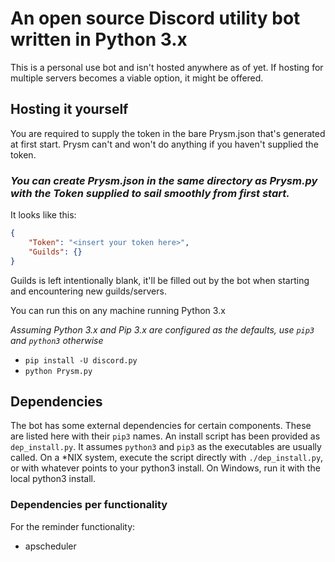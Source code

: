 # An open source Discord utility bot written in Python 3.x

This is a personal use bot and isn't hosted anywhere as of yet.
If hosting for multiple servers becomes a viable option, it might be offered.

## Hosting it yourself
You are required to supply the token in the bare Prysm.json that's generated at first start.
Prysm can't and won't do anything if you haven't supplied the token.
### _You can create Prysm.json in the same directory as Prysm.py with the Token supplied to sail smoothly from first start._
It looks like this:
```json
{
    "Token": "<insert your token here>",
    "Guilds": {}
}
```
Guilds is left intentionally blank, it'll be filled out by the bot when starting and encountering new guilds/servers.

You can run this on any machine running Python 3.x

_Assuming Python 3.x and Pip 3.x are configured as the defaults, use `pip3` and `python3` otherwise_
- `pip install -U discord.py`
- `python Prysm.py`

## Dependencies
The bot has some external dependencies for certain components. These are listed here with their `pip3` names.
An install script has been provided as `dep_install.py`. It assumes `python3` and `pip3` as the executables are usually called.
On a \*NIX system, execute the script directly with `./dep_install.py`, or with whatever points to your python3 install.
On Windows, run it with the local python3 install.
### Dependencies per functionality
For the reminder functionality:
- apscheduler

